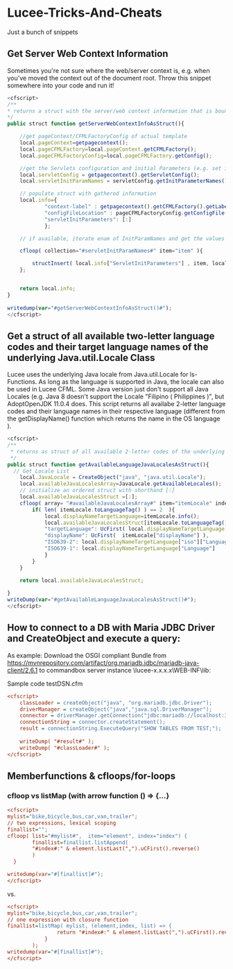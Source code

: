 # Lucee-Tricks-And-Cheats
Just a bunch of snippets

## Get Server Web Context Information
Sometimes you're not sure where the web/server context is, e.g. when you've moved the context out of the document root. Throw this snippet somewhere into your code and run it!
```JavaScript
<cfscript>
/**
* returns a struct with the server/web context information that is bound to this template.
*/
public struct function getServerWebContextInfoAsStruct(){

	//get pageContext/CFMLFactoryConfig of actual template
	local.pageContext=getpagecontext();
	local.pageCFMLFactory=local.pageContext.getCFMLFactory();
	local.pageCFMLFactoryConfig=local.pageCFMLFactory.getConfig();

	//get the Servlets configuration and initial Parameters (e.g. set in Tomcats conf/web.xml)
	local.servletConfig = getpagecontext().getServletConfig();
	local.servletInitParamNames = servletConfig.getInitParameterNames();

	// populate struct with gathered information
	local.info={
			"context-label" : getpagecontext().getCFMLFactory().getLabel(),
			"configFileLocation" : pageCFMLFactoryConfig.getConfigFile(),
			"servletInitParameters": [:]
			};

	// if available, iterate enum of InitParamNames and get the values

	cfloop( collection="#servletInitParamNames#" item="item" ){

		structInsert( local.info["ServletInitParameters"] , item, local.servletConfig.getInitParameter( item.toString() ) );
	};


	return local.info;
}
	
writedump(var="#getServerWebContextInfoAsStruct()#");		
</cfscript>
```

## Get a struct of all available two-letter language codes and their target language names of the underlying Java.util.Locale Class
Lucee uses the underlying Java locale from Java.util.Locale for ls-Functions. As long as the language is supported in Java, the locale can also be used in Lucee CFML.
Some Java version just don't support all Java Locales (e.g. Java 8 doesn't support the Locale "Filipino ( Philippines )", but AdoptOpenJDK 11.0.4 does. 
This script returns all availabe 2-letter language codes and their language names in their respective language (different from the getDisplayName() function which returns the name in the OS language ).

```JavaScript
<cfscript>
/**
 * returns as struct of all available 2-letter codes of the underlying java.util with the referring Language DisplayName (target language)
 */
public struct function getAvailableLanguageJavaLocalesAsStruct(){
  // Get Locale List
    local.JavaLocale = CreateObject("java", "java.util.Locale");
    local.availableJavaLocalesArray=JavaLocale.getAvailableLocales();
    // initialize an ordered struct with shorthand [:]
    local.availableJavaLocalesStruct =[:];
    cfloop( array= "#availableJavaLocalesArray#" item="itemLocale" index="i"){
        if( len( itemLocale.toLanguageTag() ) == 2  ){
            local.displayNameTargetLanguage=itemLocale.info();
            local.availableJavaLocalesStruct[itemLocale.toLanguageTag()] = {
            "targetLanguage": UcFirst( local.displayNameTargetLanguage["display"]["language"] ),
            "displayName": UcFirst(  itemLocale["displayName"] ),
            "ISO639-2": local.displayNameTargetLanguage["iso"]["Language"],
            "ISO639-1": local.displayNameTargetLanguage["Language"]
            }
        }	 
    }
    
    return local.availableJavaLocalesStruct;

}
writeDump(var="#getAvailableLanguageJavaLocalesAsStruct()#");
</cfscript>
```

## How to connect to a DB with Maria JDBC Driver and CreateObject and execute a query:
As example: Download the OSGI compliant Bundle from https://mvnrepository.com/artifact/org.mariadb.jdbc/mariadb-java-client/2.6.1 to commandbox server instance \lucee-x.x.x.x\WEB-INF\lib:

Sample code testDSN.cfm
```ini
<cfscript>
    classLoader = createObject("java", "org.mariadb.jdbc.Driver");
    driverManager = createObject("java","java.sql.DriverManager");
    connector = driverManager.getConnection("jdbc:mariadb://localhost:3306/test?user=root&password=mypassword");
    connectionString = connector.createStatement();
    result = connectionString.ExecuteQuery("SHOW TABLES FROM TEST;");
    
    writeDump( "#result#" );
    writeDump( "#classLoader#" );
</cfscript>
```

## Memberfunctions & cfloops/for-loops

### cfloop vs listMap (with arrow function () => {...}
```ini
<cfscript>
mylist="bike,bicycle,bus,car,van,trailer";
// two expressions, lexical scoping
finallist="";
cfloop( list="#mylist#",  item="element", index="index") {
	    finallist=finallist.listAppend(
	   	"#index#:" & element.listLast(",").uCFirst().reverse()
	   	)
  }

writedump(var="#[finallist]#");
</cfscript>
```

vs.

```ini
<cfscript>
mylist="bike,bicycle,bus,car,van,trailer";
// one expression with closure function
finallist=listMap( mylist, (element,index, list) => {
	            return "#index#:" & element.listLast(",").uCFirst().reverse();
	        }
	    );
writedump(var="#[finallist]#");
</cfscript>
```
